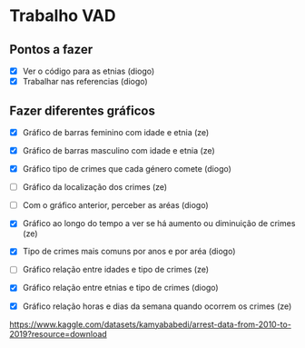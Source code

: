 # Trabalho VAD

## Pontos a fazer

- [x] Ver o código para as etnias (diogo)
- [x] Trabalhar nas referencias (diogo)

## Fazer diferentes gráficos

- [x] Gráfico de barras feminino com idade e etnia (ze)
- [x] Gráfico de barras masculino com idade e etnia (ze)
- [x] Gráfico tipo de crimes que cada género comete (diogo)
- [ ] Gráfico da localização dos crimes (ze)
- [ ] Com o gráfico anterior, perceber as aréas (diogo)
- [x] Gráfico ao longo do tempo a ver se há aumento ou diminuição de crimes (ze)
- [x] Tipo de crimes mais comuns por anos e por aréa (diogo)
- [ ] Gráfico relação entre idades e tipo de crimes (ze)
- [x] Gráfico relação entre etnias e tipo de crimes (diogo)
- [x] Gráfico relação horas e dias da semana quando ocorrem os crimes (ze)


https://www.kaggle.com/datasets/kamyababedi/arrest-data-from-2010-to-2019?resource=download